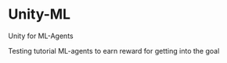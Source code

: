 # Unity-ML
Unity for ML-Agents 

Testing tutorial ML-agents to earn reward for getting into the goal
